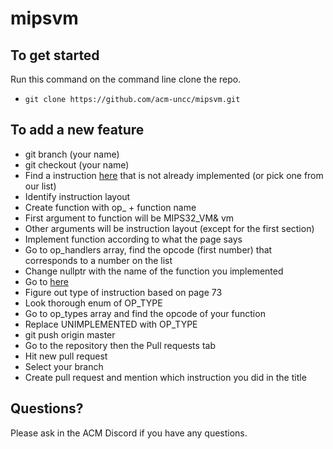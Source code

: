 # mipsvm

## To get started

Run this command on the command line clone the repo.
- `git clone https://github.com/acm-uncc/mipsvm.git`

## To add a new feature

- git branch (your name)
- git checkout (your name)
- Find a instruction [here](https://s3-eu-west-1.amazonaws.com/downloads-mips/documents/MD00086-2B-MIPS32BIS-AFP-6.06.pdf) that is not already implemented (or pick one from our list)
- Identify instruction layout
- Create function with op_ + function name
- First argument to function will be MIPS32_VM& vm
- Other arguments will be instruction layout (except for the first section)
- Implement function according to what the page says
- Go to op_handlers array, find the opcode (first number) that corresponds to a number on the list
- Change nullptr with the name of the function you implemented
- Go to [here](https://s3-eu-west-1.amazonaws.com/downloads-mips/documents/MD00082-2B-MIPS32INT-AFP-06.01.pdf)
- Figure out type of instruction based on page 73
- Look thorough enum of OP_TYPE
- Go to op_types array and find the opcode of your function
- Replace UNIMPLEMENTED with OP_TYPE
- git push origin master
- Go to the repository then the Pull requests tab
- Hit new pull request
- Select your branch
- Create pull request and mention which instruction you did in the title

## Questions?
Please ask in the ACM Discord if you have any questions.
